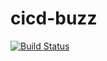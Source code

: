 # cicd-buzz
[![Build Status](https://travis-ci.com/poggenpower/cicd-buzz.svg?branch=main)](https://travis-ci.com/poggenpower/cicd-buzz)
